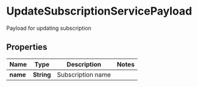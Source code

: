

# UpdateSubscriptionServicePayload

Payload for updating subscription

## Properties

Name | Type | Description | Notes
------------ | ------------- | ------------- | -------------
**name** | **String** | Subscription name | 



